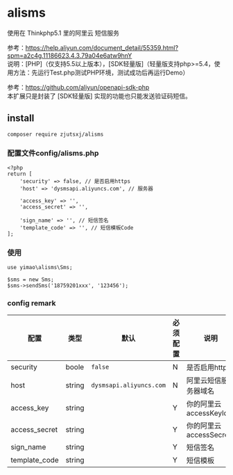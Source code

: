 # alisms
使用在 Thinkphp5.1 里的阿里云 短信服务  

参考：https://help.aliyun.com/document_detail/55359.html?spm=a2c4g.11186623.4.3.79a04e6atw9hnY  
说明：[PHP]（仅支持5.5以上版本），[SDK轻量版]（轻量版支持php>=5.4，使用方法：先运行Test.php测试PHP环境，测试成功后再运行Demo）  

参考：https://github.com/aliyun/openapi-sdk-php  
本扩展只是封装了 [SDK轻量版] 实现的功能也只能发送验证码短信。

## install
```
composer require zjutsxj/alisms
```

### 配置文件config/alisms.php
```
<?php
return [
    'security' => false, // 是否启用https
    'host' => 'dysmsapi.aliyuncs.com', // 服务器

    'access_key' => '',
    'access_secret' => '',

    'sign_name' => '', // 短信签名
    'template_code' => '', // 短信模板Code
];
```
### 使用
```
use yimao\alisms\Sms;

$sms = new Sms;
$sms->sendSms('18759201xxx', '123456');
```

### config remark
|配置|类型|默认|必须配置|说明|
|-|-|-|-|-|
|security|boole|`false`|N|是否启用https|
|host|string|`dysmsapi.aliyuncs.com`|N|阿里云短信服务器域名|
|access_key|string||Y|你的阿里云accessKeyId|
|access_secret|string||Y|你的阿里云accessSecrect|
|sign_name|string||Y|短信签名|
|template_code|string||Y|短信模板|
